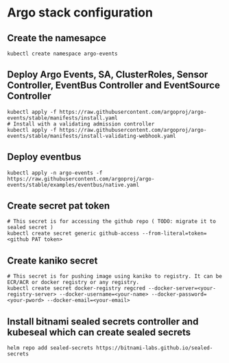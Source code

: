 # Argo stack configuration

## Create the namesapce

    kubectl create namespace argo-events

## Deploy Argo Events, SA, ClusterRoles, Sensor Controller, EventBus Controller and EventSource Controller

    kubectl apply -f https://raw.githubusercontent.com/argoproj/argo-events/stable/manifests/install.yaml
    # Install with a validating admission controller
    kubectl apply -f https://raw.githubusercontent.com/argoproj/argo-events/stable/manifests/install-validating-webhook.yaml

## Deploy eventbus

    kubectl apply -n argo-events -f https://raw.githubusercontent.com/argoproj/argo-events/stable/examples/eventbus/native.yaml

## Create secret pat token

    # This secret is for accessing the github repo ( TODO: migrate it to sealed secret )
    kubectl create secret generic github-access --from-literal=token=<github PAT token> 

## Create kaniko secret

    # This secret is for pushing image using kaniko to registry. It can be ECR/ACR or docker registry or any registry.
    kubectl create secret docker-registry regcred --docker-server=<your-registry-server> --docker-username=<your-name> --docker-password=<your-pword> --docker-email=<your-email>

## Install bitnami sealed secrets controller and kubeseal which can create sealed secrets

    helm repo add sealed-secrets https://bitnami-labs.github.io/sealed-secrets
